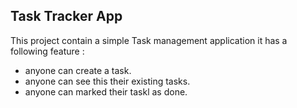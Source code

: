 ## Task Tracker App

This project contain a simple Task management application it has a following feature :

-   anyone can create a task.
-   anyone can see this their existing tasks.
-   anyone can marked their taskl as done.
